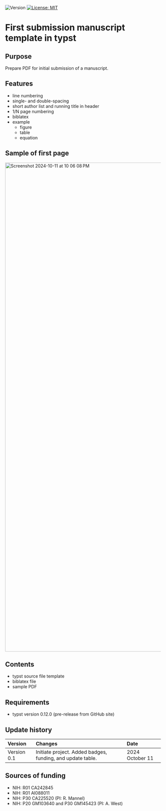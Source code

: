 ![Version](https://img.shields.io/static/v1?label=manuscriptInTypst&message=0.1&color=brightcolor)
[![License: MIT](https://img.shields.io/badge/License-MIT-blue.svg)](https://opensource.org/licenses/MIT)

# First submission manuscript template in typst

## Purpose

Prepare PDF for initial submission of a manuscript.

## Features

- line numbering
- single- and double-spacing
- short author list and running title in header
- 1/N page numbering
- biblatex
- example
  + figure
  + table
  + equation 

## Sample of first page

<img width="1582" alt="Screenshot 2024-10-11 at 10 06 08 PM" src="https://github.com/user-attachments/assets/c37c819f-6199-4092-bfaf-4d6a115b1f76">


## Contents
- typst source file template
- biblatex file
- sample PDF


## Requirements

- typst version 0.12.0 (pre-release from GitHub site)



## Update history

|Version       |Changes                                                                                               |Date                 |
|:-------------|:-----------------------------------------------------------------------------------------------------|:--------------------|
| Version 0.1  | Initiate project. Added badges, funding, and update table.                                           | 2024 October 11     |


## Sources of funding

- NIH: R01 CA242845
- NIH: R01 AI088011
- NIH: P30 CA225520 (PI: R. Mannel)
- NIH: P20 GM103640 and P30 GM145423 (PI: A. West)
